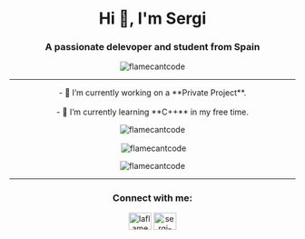 <h1 align="center">Hi 👋, I'm Sergi</h1>
<h3 align="center">A passionate delevoper and student from Spain</h3>
<p align="center"> <img src="https://komarev.com/ghpvc/?username=devsergi&label=Profile%20views&color=0e75b6&style=flat" alt="flamecantcode" /> </p><hr>



<div align="center">- 🔭 I’m currently working on a **Private Project**.</div><br>

<div align="center">- 🌱 I’m currently learning **C++** in my free time.</div>

<p align="center">
</p>

  
<p align="center"><img align="center" src="https://github-readme-stats.vercel.app/api/top-langs?username=flamecantcode&show_icons=true&locale=en&layout=compact" alt="flamecantcode" /></p>

<p align="center">&nbsp;<img align="center" src="https://github-readme-stats.vercel.app/api?username=flamecantcode&show_icons=true&locale=en" alt="flamecantcode" /></p>

<p align="center"><img align="center" src="https://github-readme-streak-stats.herokuapp.com/?user=flamecantcode&" alt="flamecantcode" /></p>

<hr>

<h3 align="center">Connect with me:</h3>
<p align="center"><a href="https://twitter.com/laflamedev" target="blank"><img align="center" src="https://raw.githubusercontent.com/rahuldkjain/github-profile-readme-generator/master/src/images/icons/Social/twitter.svg" alt="laflamedev" height="30" width="40" /></a> <a href="https://www.linkedin.com/in/sergi-c-26088721a" target="blank" align="center"><img align="center" src="https://raw.githubusercontent.com/rahuldkjain/github-profile-readme-generator/master/src/images/icons/Social/linked-in-alt.svg" alt="sergi-camps-26088721a" height="30" width="40" /></a></p><br>

